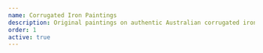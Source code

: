 ```yaml
---
name: Corrugated Iron Paintings
description: Original paintings on authentic Australian corrugated iron, perfect for indoor and outdoor display.
order: 1
active: true
---
```

